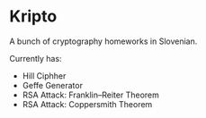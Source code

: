 # Kripto
A bunch of cryptography homeworks in Slovenian.

Currently has:
- Hill Ciphher
- Geffe Generator
- RSA Attack: Franklin–Reiter Theorem
- RSA Attack: Coppersmith Theorem

